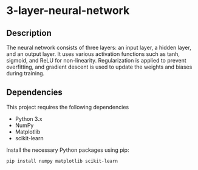 # 3-layer-neural-network

## Description

The neural network consists of three layers: an input layer, a hidden layer, and an output layer. It uses various activation functions such as tanh, sigmoid, and ReLU for non-linearity. Regularization is applied to prevent overfitting, and gradient descent is used to update the weights and biases during training.

## Dependencies

This project requires the following dependencies
- Python 3.x
- NumPy
- Matplotlib
- scikit-learn

Install the necessary Python packages using pip:

```bash
pip install numpy matplotlib scikit-learn
